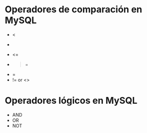 # Operadores de comparación en MySQL
* <
* >
* <=
* >=
* =
* != or <>

# Operadores lógicos en MySQL
* AND
* OR
* NOT


